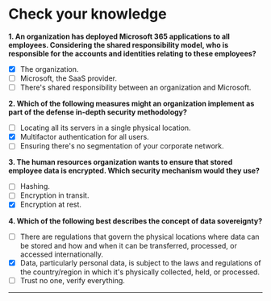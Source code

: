 

# Check your knowledge

**1. An organization has deployed Microsoft 365 applications to all employees. Considering the shared responsibility model, who is responsible for the accounts and identities relating to these employees?**

- [x] The organization.  
- [ ] Microsoft, the SaaS provider.  
- [ ] There's shared responsibility between an organization and Microsoft.  

**2. Which of the following measures might an organization implement as part of the defense in-depth security methodology?**

- [ ]  Locating all its servers in a single physical location.  
- [x]  Multifactor authentication for all users.  
- [ ]  Ensuring there's no segmentation of your corporate network.  

**3. The human resources organization wants to ensure that stored employee data is encrypted. Which security mechanism would they use?**

- [ ] Hashing.  
- [ ] Encryption in transit.  
- [x]  Encryption at rest.  

**4. Which of the following best describes the concept of data sovereignty?**

- [ ] There are regulations that govern the physical locations where data can be stored and how and when it can be transferred, processed, or accessed internationally.  
- [x]  Data, particularly personal data, is subject to the laws and regulations of the country/region in which it's physically collected, held, or processed.  
- [ ] Trust no one, verify everything.  

---